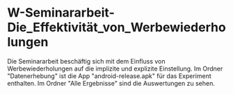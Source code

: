 # W-Seminararbeit-Die_Effektivität_von_Werbewiederholungen
Die Seminararbeit beschäftig sich mit dem Einfluss von Werbewiederholungen auf die implizite und explizite Einstellung. 
Im Ordner "Datenerhebung" ist die App "android-release.apk" für das Experiment enthalten. Im Ordner "Alle Ergebnisse" sind die Auswertungen zu sehen. 
 

